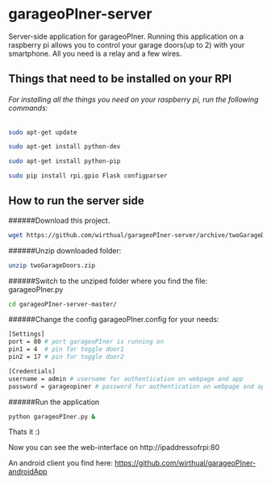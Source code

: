 garageoPIner-server
===================

Server-side application for garageoPIner. Running this application on a raspberry pi allows you to control your garage doors(up to 2) with your smartphone. All you need is a relay and a few wires.


Things that need to be installed on your RPI
---------------------------------------------
###### For installing all the things you need on your raspberry pi, run the following commands:

```bash
sudo apt-get update

sudo apt-get install python-dev

sudo apt-get install python-pip

sudo pip install rpi.gpio Flask configparser
```

How to run the server side
----------------------------------------
######Download this project.
```bash
wget https://github.com/wirthual/garageoPIner-server/archive/twoGarageDoors.zip
```
######Unzip downloaded folder:
```bash
unzip twoGarageDoors.zip
```

######Switch to the unziped folder where you find the file: garageoPIner.py
```bash
cd garageoPIner-server-master/
```

######Change the config
garageoPIner.config for your needs:
```bash
[Settings]
port = 80 # port garageoPIner is running on
pin1 = 4  # pin for toggle door1
pin2 = 17 # pin for toggle door2

[Credentials]
username = admin # username for authentication on webpage and app
password = garageopiner # password for authentication on webpage and app
```

######Run the application
```bash
python garageoPIner.py &
```

Thats it :)

Now you can see the web-interface on http://ipaddressofrpi:80

An android client you find here: https://github.com/wirthual/garageoPIner-androidApp
